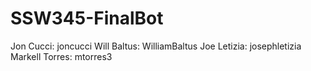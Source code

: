 # SSW345-FinalBot

Jon Cucci: joncucci
Will Baltus: WilliamBaltus
Joe Letizia: josephletizia
Markell Torres: mtorres3
